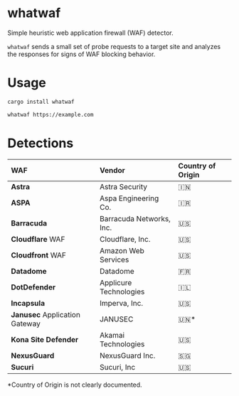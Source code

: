# whatwaf

Simple heuristic web application firewall (WAF) detector.

`whatwaf` sends a small set of probe requests to a target site and analyzes the responses for signs of WAF blocking behavior. 

# Usage

```bash
cargo install whatwaf
```

```bash
whatwaf https://example.com
```

# Detections

| WAF | Vendor | Country of Origin |
| :--- | :------ | :----------------- |
| **Astra** | Astra Security | 🇮🇳 |
| **ASPA** | Aspa Engineering Co. | 🇮🇷 |
| **Barracuda** | Barracuda Networks, Inc. | 🇺🇸 |
| **Cloudflare**  WAF| Cloudflare, Inc. | 🇺🇸 |
| **Cloudfront** WAF | Amazon Web Services | 🇺🇸 |
| **Datadome** | Datadome | 🇫🇷 |
| **DotDefender** | Applicure Technologies | 🇮🇱 |
| **Incapsula** | Imperva, Inc. | 🇺🇸 |
| **Janusec** Application Gateway | JANUSEC | 🇺🇳* |
| **Kona Site Defender** | Akamai Technologies | 🇺🇸 |
| **NexusGuard** | NexusGuard Inc. | 🇸🇬 |
| **Sucuri** | Sucuri, Inc | 🇺🇸 |

*Country of Origin is not clearly documented.